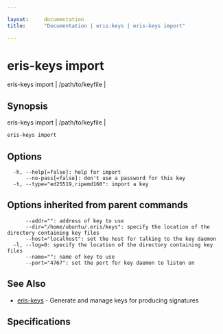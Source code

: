 ```yaml
---

layout:     documentation
title:      "Documentation | eris:keys | eris-keys import"

---
```


# eris-keys import

eris-keys import <priv key> | /path/to/keyfile | <key json>

## Synopsis

eris-keys import <priv key> | /path/to/keyfile | <key json>

```bash
eris-keys import
```

## Options

```
  -h, --help[=false]: help for import
      --no-pass[=false]: don't use a password for this key
  -t, --type="ed25519,ripemd160": import a key
```

## Options inherited from parent commands

```
      --addr="": address of key to use
      --dir="/home/ubuntu/.eris/keys": specify the location of the directory containing key files
      --host="localhost": set the host for talking to the key daemon
  -l, --log=0: specify the location of the directory containing key files
      --name="": name of key to use
      --port="4767": set the port for key daemon to listen on
```

## See Also

* [eris-keys](https://docs.erisindustries.com/documentation/eris-keys/0.12.0-rc2/eris-keys/)	 - Generate and manage keys for producing signatures

## Specifications


